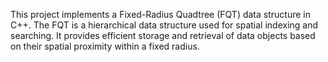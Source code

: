 This project implements a Fixed-Radius Quadtree (FQT) data structure in C++. The FQT is a hierarchical data structure used for spatial indexing and searching. It provides efficient storage and retrieval of data objects based on their spatial proximity within a fixed radius.
